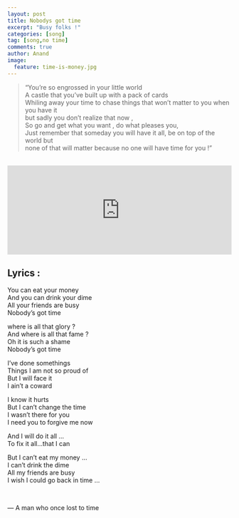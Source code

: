 ```yaml
---
layout: post
title: Nobodys got time
excerpt: "Busy folks !"
categories: [song]
tag: [song,no time]
comments: true
author: Anand
image:
  feature: time-is-money.jpg
---
```



> “You’re so engrossed in your little world  
> A castle that you’ve built up with a pack of cards  
> Whiling away your time to chase things that won’t matter to you when you have it  
> but sadly you don’t realize that now ,  
> So go and get what you want , do what pleases you,  
> Just remember that someday you will have it all, be on top of the world but  
> none of that will matter because no one will have time for you !”  

<br/>

<iframe width="100%" height="200" scrolling="no" frameborder="no" src="https://w.soundcloud.com/player/?url=https%3A//api.soundcloud.com/tracks/268903665&amp;auto_play=false&amp;hide_related=false&amp;show_comments=true&amp;show_user=true&amp;show_reposts=false&amp;visual=true"></iframe>

<br/>

## Lyrics :

You can eat your money  
And you can drink your dime  
All your friends are busy  
Nobody’s got time  
  
where is all that glory ?  
And where is all that fame ?  
Oh it is such a shame  
Nobody’s got time  
  
I’ve done somethings  
Things I am not so proud of  
But I will face it  
I ain’t a coward  
  
I know it hurts  
But I can’t change the time  
I wasn’t there for you  
I need you to forgive me now  
  
And I will do it all  …  
To fix it all…that I can  
  
But I can’t eat my money  …  
I can’t drink the dime  
All my friends are busy  
I wish I could go back in time  …  

<br/>

— A man who once lost to time